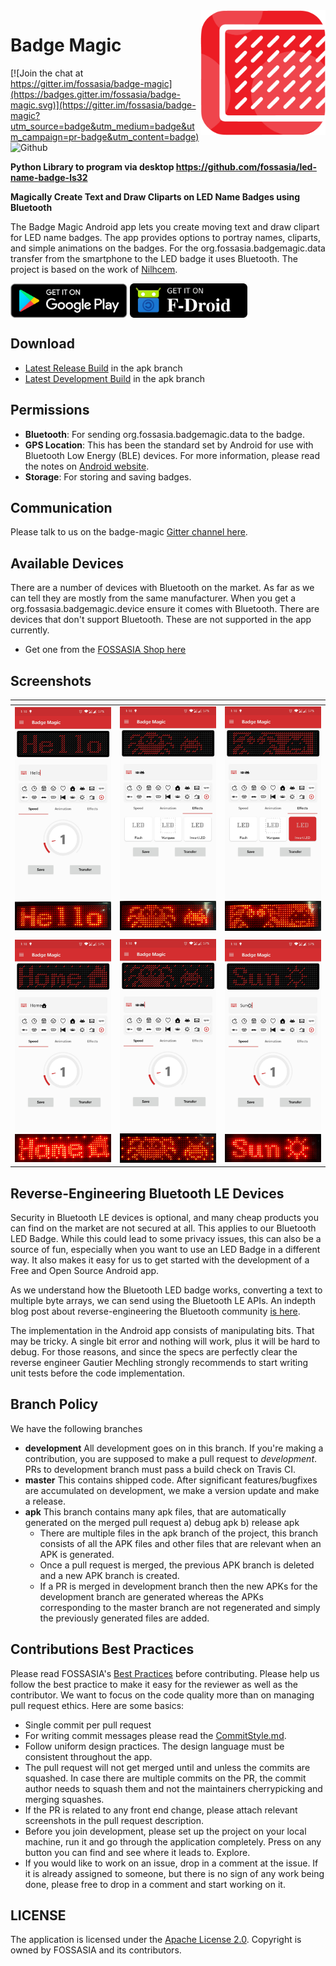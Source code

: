 <img height="200px" src="./docs/images/app_icon.png" align="right" />

# Badge Magic
[![Join the chat at https://gitter.im/fossasia/badge-magic](https://badges.gitter.im/fossasia/badge-magic.svg)](https://gitter.im/fossasia/badge-magic?utm_source=badge&utm_medium=badge&utm_campaign=pr-badge&utm_content=badge) 
![Github](https://img.shields.io/github/license/fossasia/badge-magic-android?logo=github)

**Python Library to program via desktop https://github.com/fossasia/led-name-badge-ls32**

**Magically Create Text and Draw Cliparts on LED Name Badges using Bluetooth**

The Badge Magic Android app lets you create moving text and draw clipart for LED name badges. The app provides options to portray names, cliparts, and simple animations on the badges. For the org.fossasia.badgemagic.data transfer from the smartphone to the LED badge it uses Bluetooth. The project is based on the work of [Nilhcem](https://github.com/Nilhcem).

<a href='https://play.google.com/store/apps/details?id=org.fossasia.badgemagic'><img align='center' height='55' src='./docs/images/google_play_badge.png'></a>
<a href='https://f-droid.org/en/packages/org.fossasia.badgemagic/'><img align='center' alt='Get it on F-Droid' src='./docs/images/fdroid_badge.png' height="55"/></a>

## Download

* [Latest Release Build](https://github.com/fossasia/badge-magic-android/raw/apk/badge-magic-master-release.apk) in the apk branch
* [Latest Development Build](https://github.com/fossasia/badge-magic-android/raw/apk/badge-magic-development-release.apk) in the apk branch

## Permissions
* **Bluetooth**: For sending org.fossasia.badgemagic.data to the badge.
* **GPS Location**: This has been the standard set by Android for use with Bluetooth Low Energy (BLE) devices. For more information, please read the notes on [Android website](https://source.android.com/devices/bluetooth/ble).
* **Storage**: For storing and saving badges.

## Communication

Please talk to us on the badge-magic [Gitter channel here](https://gitter.im/fossasia/badge-magic).

## Available Devices

There are a number of devices with Bluetooth on the market. As far as we can tell they are mostly from the same manufacturer. When you get a org.fossasia.badgemagic.device ensure it comes with Bluetooth. There are devices that don't support Bluetooth. These are not supported in the app currently.
* Get one from the [FOSSASIA Shop here](https://fossasia.com/product/led-badge/)

## Screenshots

| <!-- -->    | <!-- -->    | <!-- -->    |
|-------------|-------------|-------------|
| <img src="./docs/images/screen-1.jpg" width="288" /> <img src="./docs/images/screen-1-hard.png" width="288" /> | <img src="./docs/images/screen-2.jpg" width="288" /> <img src="./docs/images/screen-2-hard.png" width="288" /> | <img src="./docs/images/screen-3.jpg" width="288" /> <img src="./docs/images/screen-3-hard.png" width="288" /> |
| <!-- -->    | <!-- -->    | <!-- -->    |
| <img src="./docs/images/screen-4.jpg" width="288" /> <img src="./docs/images/screen-4-hard.png" width="288" /> | <img src="./docs/images/screen-5.jpg" width="288" /> <img src="./docs/images/screen-5-hard.png" width="288" /> | <img src="./docs/images/screen-6.jpg" width="288" /> <img src="./docs/images/screen-6-hard.png" width="288" /> |

## Reverse-Engineering Bluetooth LE Devices

Security in Bluetooth LE devices is optional, and many cheap products you can find on the market are not secured at all. This applies to our Bluetooth LED Badge. While this could lead to some privacy issues, this can also be a source of fun, especially when you want to use an LED Badge in a different way. It also makes it easy for us to get started with the development of a Free and Open Source Android app. 

As we understand how the Bluetooth LED badge works, converting a text to multiple byte arrays, we can send using the Bluetooth LE APIs. An indepth blog post about reverse-engineering the Bluetooth community [is here](http://nilhcem.com/iot/reverse-engineering-bluetooth-led-name-badge). 

The implementation in the Android app consists of manipulating bits. That may be tricky. A single bit error and nothing will work, plus it will be hard to debug. For those reasons, and since the specs are perfectly clear the reverse engineer Gautier Mechling strongly recommends to start writing unit tests before the code implementation. 

## Branch Policy

We have the following branches

 * **development** All development goes on in this branch. If you're making a contribution, you are supposed to make a pull request to _development_. PRs to development branch must pass a build check on Travis CI.
 * **master** This contains shipped code. After significant features/bugfixes are accumulated on development, we make a version update and make a release.
 * **apk** This branch contains many apk files, that are automatically generated on the merged pull request a) debug apk b) release apk
    - There are multiple files in the apk branch of the project, this branch consists of all the APK files and other files that are relevant when an APK is generated.
    - Once a pull request is merged, the previous APK branch is deleted and a new APK branch is created.
    - If a PR is merged in development branch then the new APKs for the development branch are generated whereas the APKs corresponding to the master branch are not regenerated and simply the previously generated files are added.

## Contributions Best Practices

Please read FOSSASIA's [Best Practices](https://blog.fossasia.org/open-source-developer-guide-and-best-practices-at-fossasia/) before contributing. Please help us follow the best practice to make it easy for the reviewer as well as the contributor. We want to focus on the code quality more than on managing pull request ethics. Here are some basics:

* Single commit per pull request
* For writing commit messages please read the [CommitStyle.md](docs/commitStyle.md).
* Follow uniform design practices. The design language must be consistent throughout the app.
* The pull request will not get merged until and unless the commits are squashed. In case there are multiple commits on the PR, the commit author needs to squash them and not the maintainers cherrypicking and merging squashes.
* If the PR is related to any front end change, please attach relevant screenshots in the pull request description.
* Before you join development, please set up the project on your local machine, run it and go through the application completely. Press on any button you can find and see where it leads to. Explore.
* If you would like to work on an issue, drop in a comment at the issue. If it is already assigned to someone, but there is no sign of any work being done, please free to drop in a comment and start working on it.

## LICENSE

The application is licensed under the [Apache License 2.0](/LICENSE). Copyright is owned by FOSSASIA and its contributors.

